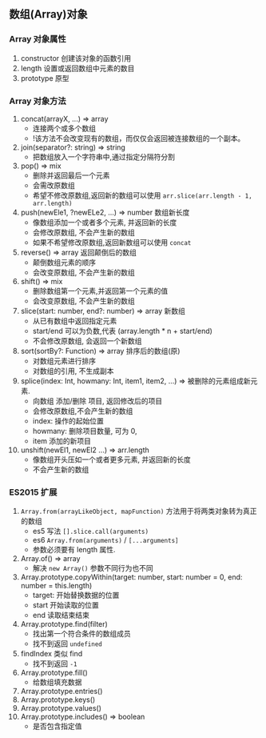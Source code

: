 ## 数组(Array)对象

### Array 对象属性

1. constructor 创建该对象的函数引用
2. length  设置或返回数组中元素的数目
3. prototype 原型

### Array 对象方法


1. concat(arrayX, ...) => array
    * 连接两个或多个数组
    * !该方法不会改变现有的数组，而仅仅会返回被连接数组的一个副本。
2. join(separator?: string) => string
    * 把数组放入一个字符串中,通过指定分隔符分割
3. pop() => mix
    * 删除并返回最后一个元素
    * 会需改原数组
    * 希望不修改原数组,返回新的数组可以使用 `arr.slice(arr.length - 1, arr.length)`
4. push(newEle1, ?newELe2, ...) => number 数组新长度
    * 像数组添加一个或者多个元素, 并返回新的长度
    * 会修改原数组, 不会产生新的数组
    * 如果不希望修改原数组,返回新数组可以使用 `concat`
5. reverse() => array 返回颠倒后的数组
    * 颠倒数组元素的顺序
    * 会改变原数组, 不会产生新的数组
6. shift() => mix
    * 删除数组第一个元素,并返回第一个元素的值
    * 会改变原数组, 不会产生新的数组
7. slice(start: number, end?: number) => array 新数组
    * 从已有数组中返回指定元素
    * start/end 可以为负数,代表 (array.length * n + start/end)
    * 不会修改原数组, 会返回一个新数组
8. sort(sortBy?: Function) => array 排序后的数组(原)
    * 对数组元素进行排序
    * 对数组的引用, 不生成副本
9. splice(index: Int, howmany: Int, item1, item2, ...) => 被删除的元素组成新元素.
    * 向数组 添加/删除 项目, 返回修改后的项目
    * 会修改原数组,不会产生新的数组
    * index: 操作的起始位置
    * howmany: 删除项目数量, 可为 0,
    * item 添加的新项目
10. unshift(newEl1, newEl2 ...) => arr.length
    * 像数组开头压如一个或者更多元素, 并返回新的长度
    * 不会产生新的数组

### ES2015 扩展

1. `Array.from(arrayLikeObject, mapFunction)` 方法用于将两类对象转为真正的数组
    * es5 写法 `[].slice.call(arguments)`
    * es6 `Array.from(arguments)` / `[...arguments]`
    * 参数必须要有 length 属性.
2. Array.of() => array
    * 解决 `new Array()` 参数不同行为也不同
3. Array.prototype.copyWithin(target: number, start: number = 0, end: number = this.length)
    * target: 开始替换数据的位置
    * start 开始读取的位置
    * end 读取结束结束
4. Array.prototype.find(filter)
    * 找出第一个符合条件的数组成员
    * 找不到返回 `undefined`
5. findIndex 类似 find
    * 找不到返回 `-1`
6. Array.prototype.fill()
    * 给数组填充数据
7. Array.prototype.entries()
8. Array.prototype.keys()
9. Array.prototype.values()
10. Array.prototype.includes() => boolean
    * 是否包含指定值
